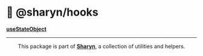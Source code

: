 # 🌹 @sharyn/hooks

[**useStateObject**](https://github.com/sharynjs/sharyn/tree/master/packages/react-hooks.usestateobject)

<hr />

<p align="center">
  This package is part of <a href="https://github.com/sharynjs/sharyn"><b>Sharyn</b></a>, a collection of utilities and helpers.
</p>

